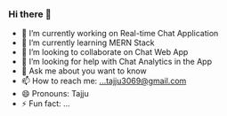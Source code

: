 ### Hi there 👋

- 🔭 I’m currently working on Real-time Chat Application
- 🌱 I’m currently learning MERN Stack
- 👯 I’m looking to collaborate on Chat Web App
- 🤔 I’m looking for help with Chat Analytics in the App
- 💬 Ask me about you want to know
- 📫 How to reach me: ...tajju3069@gmail.com
- 😄 Pronouns: Tajju
- ⚡ Fun fact: ...


